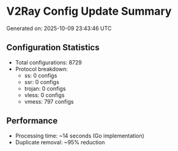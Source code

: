 # V2Ray Config Update Summary
Generated on: 2025-10-09 23:43:46 UTC

## Configuration Statistics
- Total configurations: 8729
- Protocol breakdown:
  - ss: 0 configs
  - ssr: 0 configs
  - trojan: 0 configs
  - vless: 0 configs
  - vmess: 797 configs

## Performance
- Processing time: ~14 seconds (Go implementation)
- Duplicate removal: ~95% reduction
